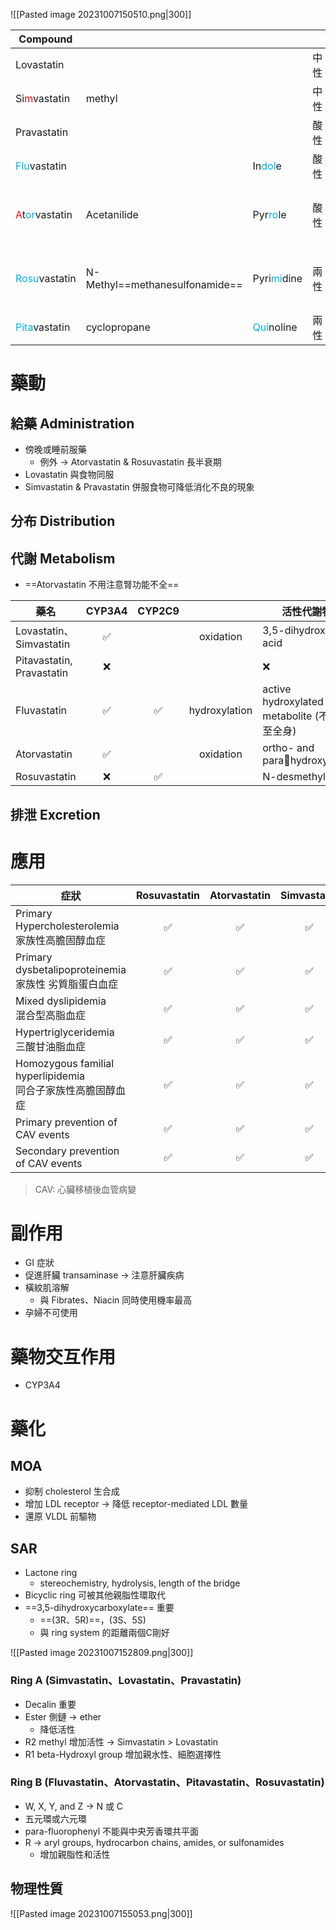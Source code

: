 ![[Pasted image 20231007150510.png|300]]

| Compound                                        |                            |            |      |          |
| ----------------------------------------------- | -------------------------- | ---------- | ---- | -------- |
| Lovastatin                                      |                            |            | 中性 |          |
| Si<span style="color:#ff0000">m</span>vastatin  | methyl                     |            | 中性 |          |
| Pravastatin                                     |                            |            | 酸性 |          |
| <span style="color:#00b0f0">Flu</span>vastatin                                     |                            | In<span style="color:#00b0f0">dol</span>e     | 酸性 |          |
| <span style="color:#ff0000">A</span>t<span style="color:#00b0f0">or</span>vastatin | Acetanilide                | Pyr<span style="color:#00b0f0">ro</span>le    | 酸性 | 長半衰期 |
| <span style="color:#00b0f0">Rosu</span>vastatin                                    | N-Methyl==methanesulfonamide== | Pyri<span style="color:#00b0f0">mi</span>dine | 兩性 | 長半衰期         |
| <span style="color:#00b0f0">Pita</span>vastatin                                    | cyclopropane               | <span style="color:#00b0f0">Qui</span>noline  | 兩性 |          |
# 藥動
## 給藥 Administration
- 傍晚或睡前服藥
	- 例外 $\rightarrow$ Atorvastatin & Rosuvastatin 長半衰期
- Lovastatin 與食物同服
- Simvastatin & Pravastatin 併服食物可降低消化不良的現象
## 分布 Distribution
## 代謝 Metabolism
- ==Atorvastatin 不用注意腎功能不全==

| 藥名                      | CYP3A4 | CYP2C9 |  | 活性代謝物                                    |
| ------------------------- |:------:|:------:|:-------------:| --------------------------------------------- |
| Lovastatin、Simvastatin   |   ✅   |        |    oxidation           | 3,5-dihydroxy acid                            |
| Pitavastatin, Pravastatin |   ❌   |        |               | ❌                                            |
| Fluvastatin               |   ✅   |   ✅   |     hydroxylation       | active hydroxylated metabolite (不循環至全身) |
| Atorvastatin              |   ✅   |        |   oxidation            | ortho- and parahydroxylated                  |
| Rosuvastatin              |   ❌   |   ✅   |               | N-desmethyl                                   |
## 排泄 Excretion
# 應用
| 症狀                                                           | Rosuvastatin | Atorvastatin | Simvastatin | Pravastatin | Lovastatin | Fluvastatin | Pitavastatin |
| -------------------------------------------------------------- |:------------:|:------------:|:-----------:|:-----------:|:----------:|:-----------:|:------------:|
| Primary Hypercholesterolemia<br>家族性高膽固醇血症             |      ✅      |      ✅      |     ✅      |     ✅      |     ✅     |     ✅      |      ✅      |
| Primary dysbetalipoproteinemia<br>家族性 劣質脂蛋白血症        |      ✅      |      ✅      |     ✅      |     ✅      |            |             |              |
| Mixed dyslipidemia<br>混合型高脂血症                           |      ✅      |      ✅      |     ✅      |     ✅      |     ✅     |     ✅      |      ✅      |
| Hypertriglyceridemia<br>三酸甘油脂血症                         |      ✅      |      ✅      |     ✅      |     ✅      |            |             |      ✅      |
| Homozygous familial hyperlipidemia<br>同合子家族性高膽固醇血症 |      ✅      |      ✅      |     ✅      |             |            |             |              |
| Primary prevention of CAV events                               |      ✅      |      ✅      |     ✅      |     ✅      |     ✅     |             |              |
| Secondary prevention of CAV events                             |      ✅      |      ✅      |     ✅      |     ✅      |     ✅     |     ✅      |              |
> CAV: 心臟移植後血管病變
# 副作用
- GI 症狀
- 促進肝臟 transaminase $\rightarrow$ 注意肝臟疾病
- 橫紋肌溶解
	- 與 Fibrates、Niacin 同時使用機率最高
- 孕婦不可使用
# 藥物交互作用
- CYP3A4
# 藥化
## MOA
- 抑制 cholesterol 生合成
- 增加 LDL receptor $\rightarrow$ 降低 receptor-mediated LDL 數量
- 還原 VLDL 前驅物
## SAR
- Lactone ring
	- stereochemistry, hydrolysis, length of the bridge
- Bicyclic ring 可被其他親脂性環取代
- ==3,5-dihydroxycarboxylate== 重要
	- ==(3R、5R)==，(3S、5S)
	- 與 ring system 的距離兩個C剛好

![[Pasted image 20231007152809.png|300]]
### Ring A (Simvastatin、Lovastatin、Pravastatin)
- Decalin 重要
- Ester 側鏈 $\rightarrow$ ether 
	- 降低活性
- R2 methyl 增加活性 $\rightarrow$ Simvastatin > Lovastatin
- R1 beta-Hydroxyl group 增加親水性、細胞選擇性
### Ring B (Fluvastatin、Atorvastatin、Pitavastatin、Rosuvastatin)
- W, X, Y, and Z $\rightarrow$ N 或 C
- 五元環或六元環
- para-fluorophenyl 不能與中央芳香環共平面
- R $\rightarrow$ aryl groups, hydrocarbon chains, amides, or sulfonamides
	- 增加親脂性和活性
## 物理性質
![[Pasted image 20231007155053.png|300]]